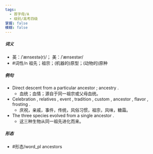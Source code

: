 ```yaml
---
tags:
  - 首字母/A
  - 级别/高考四级
掌握: false
模糊: false
---
```

##### 词义
- 英：/ˈænsestə(r)/； 美：/ˈænsestər/
- #词性/n  祖先；祖宗；(机器的)原型；(动物的)原种
##### 例句
- Direct descent from a particular ancestor ; ancestry .
	- 血统；血情；源自于同一祖宗或父母血统。
- Celebration , relatives , event , tradition , custom , ancestor , flavor , frosting .
	- 庆祝，亲戚，事件，传统，风俗习惯，祖宗，风味，糖霜。
- The three species evolved from a single ancestor .
	- 这三种生物从同一祖先进化而来。
##### 形态
- #形态/word_pl ancestors
